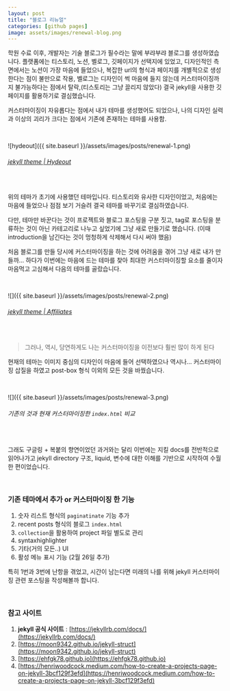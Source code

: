 ```yaml
---
layout: post
title: "블로그 리뉴얼"
categories: [github pages]
image: assets/images/renewal-blog.png
---
```


학원 수료 이후, 개발자는 기술 블로그가 필수라는 말에 부랴부랴 블로그를 생성하였습니다. 플랫폼에는 티스토리, 노션, 벨로그, 깃페이지가 선택지에 있었고, 디자인적인 측면에서는 노션이 가장 마음에 들었으나, 복잡한 url의 형식과 페이지를 개별적으로 생성한다는 점이 불만으로 작용, 벨로그는 디자인이 썩 마음에 들지 않는데 커스터마이징까지 불가능하다는 점에서 탈락,(티스토리는 그냥 끌리지 않았다) 결국 jekyll을 사용한 깃페이지를 활용하기로 결심했습니다.

커스터마이징이 자유롭다는 점에서 내가 테마를 생성했어도 되었으나, 나의 디자인 실력과 이상의 괴리가 크다는 점에서 기존에 존재하는 테마를 사용함.

<br>

![hydeout]({{ site.baseurl }}/assets/images/posts/renewal-1.png)

###### [jekyll theme | Hydeout](https://github.com/fongandrew/hydeout)

<br>

위의 테마가 초기에 사용했던 테마입니다. 티스토리와 유사한 디자인이었고, 처음에는 마음에 들었으나 점점 보기 거슬려 결국 테마를 바꾸기로 결심하였습니다.

다만, 테마만 바꾼다는 것이 프로젝트와 블로그 포스팅을 구분 짓고, tag로 포스팅을 분류하는 것이 아닌 카테고리로 나누고 싶었기에 그냥 새로 만들기로 했습니다. (이때 introduction을 남긴다는 것이 멍청하게 삭제해서 다시 써야 했음)

처음 블로그를 만들 당시에 커스터마이징을 하는 것에 어려움을 겪어 그냥 새로 내가 만들까... 하다가 이번에는 마음에 드는 테마를 찾아 최대한 커스터마이징할 요소를 줄이자 마음먹고 고심해서 다음의 테마를 골랐습니다.

<br>

![]({{ site.baseurl }}/assets/images/posts/renewal-2.png)

###### [jekyll theme | Affiliates](https://github.com/wowthemesnet/affiliates-jekyll-theme)

<br>

> 그러나, 역시, 당연하게도 나는 커스터마이징을 이전보다 훨씬 많이 하게 된다

현재의 테마는 이미지 중심의 디자인이 마음에 들어 선택하였으나 역시나... 커스터마이징 삽질을 하였고 post-box 형식 이외의 모든 것을 바꿨습니다.

<br>

![]({{ site.baseurl }}/assets/images/posts/renewal-3.png)

###### 기존의 것과 현재 커스터마이징한 `index.html` 비교

<br>

그래도 구글링 + 복붙의 향연이었던 과거와는 달리 이번에는 지킬 docs를 전반적으로 읽어나가고 jekyll directory 구조, liquid, 변수에 대한 이해를 기반으로 시작하여 수월한 편이었습니다.

<br>

### 기존 테마에서 추가 or 커스터마이징 한 기능

1. 숫자 리스트 형식의 `paginatinate` 기능 추가
2. recent posts 형식의 블로그 `index.html`
3. `collection`을 활용하여 project 파일 별도로 관리
4. syntaxhighlighter
5. 기타(거의 모든..) UI
6. 활성 메뉴 표시 기능 (2월 26일 추가)

특히 1번과 3번에 난항을 겪었고, 시간이 남는다면 미래의 나를 위해 jekyll 커스터마이징 관련 포스팅을 작성해볼까 합니다.

<br>

### 참고 사이트

1. **jekyll 공식 사이트** : [https://jekyllrb.com/docs/](https://jekyllrb.com/docs/)
2. [https://moon9342.github.io/jekyll-struct](https://moon9342.github.io/jekyll-struct)
3. [https://ehfgk78.github.io](https://ehfgk78.github.io)
4. [https://henriwoodcock.medium.com/how-to-create-a-projects-page-on-jekyll-3bcf129f3efd](https://henriwoodcock.medium.com/how-to-create-a-projects-page-on-jekyll-3bcf129f3efd)

<br>
